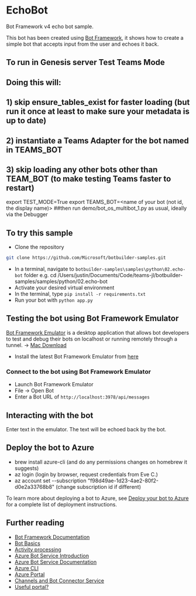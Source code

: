 ﻿# EchoBot

Bot Framework v4 echo bot sample.

This bot has been created using [Bot Framework](https://dev.botframework.com), it shows how to create a simple bot that accepts input from the user and echoes it back.

## To run in Genesis server Test Teams Mode
## Doing this will:
## 1) skip ensure_tables_exist for faster loading (but run it once at least to make sure your metadata is up to date)
## 2) instantiate a Teams Adapter for the bot named in TEAMS_BOT
## 3) skip loading any other bots other than TEAM_BOT (to make testing Teams faster to restart)

export TEST_MODE=True
export TEAMS_BOT=<name of your bot (not id, the display name)>
##then run demo/bot_os_multibot_1.py as usual, ideally via the Debugger


## To try this sample

- Clone the repository
```bash
git clone https://github.com/Microsoft/botbuilder-samples.git
```
- In a terminal, navigate to `botbuilder-samples\samples\python\02.echo-bot` folder
   e.g. cd /Users/justin/Documents/Code/teams-jl/botbuilder-samples/samples/python/02.echo-bot
- Activate your desired virtual environment
- In the terminal, type `pip install -r requirements.txt`
- Run your bot with `python app.py`

## Testing the bot using Bot Framework Emulator

[Bot Framework Emulator](https://github.com/microsoft/botframework-emulator) is a desktop application that allows bot developers to test and debug their bots on localhost or running remotely through a tunnel.
  -> [Mac Download](https://github.com/Microsoft/BotFramework-Emulator/releases/tag/v4.14.1)

- Install the latest Bot Framework Emulator from [here](https://github.com/Microsoft/BotFramework-Emulator/releases)

### Connect to the bot using Bot Framework Emulator

- Launch Bot Framework Emulator
- File -> Open Bot
- Enter a Bot URL of `http://localhost:3978/api/messages`

## Interacting with the bot

Enter text in the emulator.  The text will be echoed back by the bot.

## Deploy the bot to Azure

- brew install azure-cli (and do any permissions changes on homebrew it suggests)
- az login (login by browser, request credentials from Eve C.)
- az account set --subscription "f98d49ae-1d23-4ae2-80f2-d0e2a33768b8" (change subscription id if different)



To learn more about deploying a bot to Azure, see [Deploy your bot to Azure](https://aka.ms/azuredeployment) for a complete list of deployment instructions.

## Further reading

- [Bot Framework Documentation](https://docs.botframework.com)
- [Bot Basics](https://docs.microsoft.com/azure/bot-service/bot-builder-basics?view=azure-bot-service-4.0)
- [Activity processing](https://docs.microsoft.com/en-us/azure/bot-service/bot-builder-concept-activity-processing?view=azure-bot-service-4.0)
- [Azure Bot Service Introduction](https://docs.microsoft.com/azure/bot-service/bot-service-overview-introduction?view=azure-bot-service-4.0)
- [Azure Bot Service Documentation](https://docs.microsoft.com/azure/bot-service/?view=azure-bot-service-4.0)
- [Azure CLI](https://docs.microsoft.com/cli/azure/?view=azure-cli-latest)
- [Azure Portal](https://portal.azure.com)
- [Channels and Bot Connector Service](https://docs.microsoft.com/en-us/azure/bot-service/bot-concepts?view=azure-bot-service-4.0)
- [Useful portal?](https://dev.teams.microsoft.com/apps)
